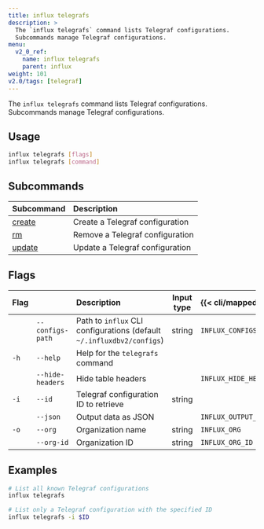 ```yaml
---
title: influx telegrafs
description: >
  The `influx telegrafs` command lists Telegraf configurations.
  Subcommands manage Telegraf configurations.
menu:
  v2_0_ref:
    name: influx telegrafs
    parent: influx
weight: 101
v2.0/tags: [telegraf]
---
```


The `influx telegrafs` command lists Telegraf configurations.
Subcommands manage Telegraf configurations.

## Usage
```sh
influx telegrafs [flags]
influx telegrafs [command]
```

## Subcommands
| Subcommand                                            | Description                     |
|:----------                                            |:-----------                     |
| [create](/v2.0/reference/cli/influx/telegrafs/create) | Create a Telegraf configuration |
| [rm](/v2.0/reference/cli/influx/telegrafs/rm)         | Remove a Telegraf configuration |
| [update](/v2.0/reference/cli/influx/telegrafs/update) | Update a Telegraf configuration |

## Flags
| Flag |                  | Description                                                           | Input type  | {{< cli/mapped >}}    |
|:---- |:---              |:-----------                                                           |:----------: |:------------------    |
|      | `--configs-path` | Path to `influx` CLI configurations (default `~/.influxdbv2/configs`) | string      |`INFLUX_CONFIGS_PATH`  |
| `-h` | `--help`         | Help for the `telegrafs` command                                      |             |                       |
|      | `--hide-headers` | Hide table headers                                                    |             | `INFLUX_HIDE_HEADERS` |
| `-i` | `--id`           | Telegraf configuration ID to retrieve                                 | string      |                       |
|      | `--json`         | Output data as JSON                                                   |             | `INFLUX_OUTPUT_JSON`  |
| `-o` | `--org`          | Organization name                                                     | string      | `INFLUX_ORG`          |
|      | `--org-id`       | Organization ID                                                       | string      | `INFLUX_ORG_ID`       |

## Examples
```sh
# List all known Telegraf configurations
influx telegrafs

# List only a Telegraf configuration with the specified ID
influx telegrafs -i $ID
```
